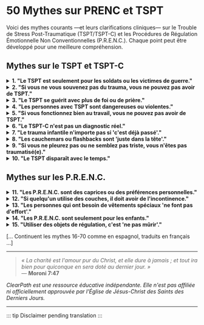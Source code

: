 ﻿# 50 Mythes sur PRENC et TSPT

Voici des mythes courants —et leurs clarifications cliniques— sur le Trouble de Stress Post-Traumatique (TSPT/TSPT-C) et les Procédures de Régulation Émotionnelle Non Conventionnelles (P.R.E.N.C.). Chaque point peut être développé pour une meilleure compréhension.

## Mythes sur le TSPT et TSPT-C
<details>
<summary><strong>1. "Le TSPT est seulement pour les soldats ou les victimes de guerre."</strong></summary>
<p><strong>Réalité :</strong> Le TSPT peut survenir après tout événement traumatisant (abus, négligence, accidents, violence domestique).<br><strong>Risque :</strong> Invisibilise la souffrance des civils, en particulier les femmes et les enfants.</p>
</details>

<details>
<summary><strong>2. "Si vous ne vous souvenez pas du trauma, vous ne pouvez pas avoir de TSPT."</strong></summary>
<p><strong>Réalité :</strong> L'amnésie dissociative est un symptôme courant du TSPT-C. Le corps se souvient même si l'esprit ne le fait pas.<br><strong>Risque :</strong> On refuse le soutien à ceux qui n'ont pas de « preuves narratives ».</p>
</details>

<details>
<summary><strong>3. "Le TSPT se guérit avec plus de foi ou de prière."</strong></summary>
<p><strong>Réalité :</strong> Le trauma altère les circuits cérébraux ; la foi peut accompagner, mais ne remplace pas la régulation neurologique.<br><strong>Risque :</strong> On culpabilise la personne pour « ne pas prier assez ».</p>
</details>

<details>
<summary><strong>4. "Les personnes avec TSPT sont dangereuses ou violentes."</strong></summary>
<p><strong>Réalité :</strong> La plupart se paralysent ou se retirent ; l'agression est rare et généralement défensive.<br><strong>Risque :</strong> Stigmatisation et exclusion sociale.</p>
</details>

<details>
<summary><strong>5. "Si vous fonctionnez bien au travail, vous ne pouvez pas avoir de TSPT."</strong></summary>
<p><strong>Réalité :</strong> Beaucoup de personnes « fonctionnent » avec un coût émotionnel élevé (épuisement, dissociation).<br><strong>Risque :</strong> On nie la gravité de la souffrance interne.</p>
</details>

<details>
<summary><strong>6. "Le TSPT-C n'est pas un diagnostic réel."</strong></summary>
<p><strong>Réalité :</strong> Bien qu'il ne soit pas dans le DSM-5 (USA), il est dans la CIM-11 (OMS) et est largement reconnu cliniquement.<br><strong>Risque :</strong> On invalide l'expérience de ceux qui ont subi un trauma prolongé.</p>
</details>

<details>
<summary><strong>7. "Le trauma infantile n'importe pas si 'c'est déjà passé'."</strong></summary>
<p><strong>Réalité :</strong> Le trauma précoce reconfigure le cerveau en développement. Ses effets sont durables sans intervention.<br><strong>Risque :</strong> On minimise l'impact de l'abandon dans l'enfance.</p>
</details>

<details>
<summary><strong>8. "Les cauchemars ou flashbacks sont 'juste dans la tête'."</strong></summary>
<p><strong>Réalité :</strong> Ce sont des réponses physiologiques réelles, avec activation du système nerveux autonome.<br><strong>Risque :</strong> On discrédite l'expérience sensorielle du trauma.</p>
</details>

<details>
<summary><strong>9. "Si vous ne pleurez pas ou ne semblez pas triste, vous n'êtes pas traumatisé(e)."</strong></summary>
<p><strong>Réalité :</strong> L'anesthésie affective est un symptôme courant du TSPT.<br><strong>Risque :</strong> On confond la déconnexion avec l'indifférence.</p>
</details>

<details>
<summary><strong>10. "Le TSPT disparaît avec le temps."</strong></summary>
<p><strong>Réalité :</strong> Sans traitement, il peut devenir chronique ou empirer.<br><strong>Risque :</strong> On retarde la recherche d'aide.</p>
</details>

## Mythes sur les P.R.E.N.C.
<details>
<summary><strong>11. "Les P.R.E.N.C. sont des caprices ou des préférences personnelles."</strong></summary>
<p><strong>Réalité :</strong> Ce sont des stratégies adaptatives neurologiquement fondées.<br><strong>Risque :</strong> On refuse des adaptations raisonnables.</p>
</details>

<details>
<summary><strong>12. "Si quelqu'un utilise des couches, il doit avoir de l'incontinence."</strong></summary>
<p><strong>Réalité :</strong> Elles peuvent être utilisées pour le confinement tactile, pas pour une fonction physiologique.<br><strong>Risque :</strong> Humiliation et honte inutiles.</p>
</details>

<details>
<summary><strong>13. "Les personnes qui ont besoin de vêtements spéciaux 'ne font pas d'effort'."</strong></summary>
<p><strong>Réalité :</strong> La surcharge sensorielle est réelle et épuisante.<br><strong>Risque :</strong> On interprète le besoin comme de la paresse.</p>
</details>

<details>
<summary><strong>14. "Les P.R.E.N.C. sont seulement pour les enfants."</strong></summary>
<p><strong>Réalité :</strong> Les besoins régulateurs persistent à l'âge adulte, en particulier après un trauma complexe.<br><strong>Risque :</strong> On refuse le soutien aux adultes avec des besoins légitimes.</p>
</details>

<details>
<summary><strong>15. "Utiliser des objets de régulation, c'est 'ne pas mûrir'."</strong></summary>
<p><strong>Réalité :</strong> La maturité inclut savoir ce dont vous avez besoin pour fonctionner avec dignité.<br><strong>Risque :</strong> On pathologise l'autorégulation.</p>
</details>

[... Continuent les mythes 16-70 comme en espagnol, traduits en français ...]

---

> *« La charité est l'amour pur du Christ, et elle dure à jamais ; et tout ira bien pour quiconque en sera doté au dernier jour. »*  
> — **Moroni 7:47**

*ClearPath est une ressource éducative indépendante. Elle n'est pas affiliée ni officiellement approuvée par l'Église de Jésus-Christ des Saints des Derniers Jours.*

---

::: tip
Disclaimer pending translation
:::
